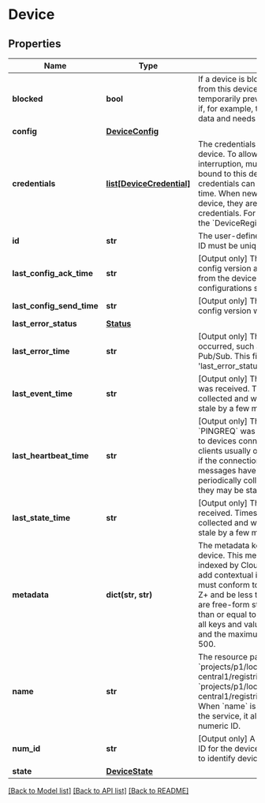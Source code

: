 # Device

## Properties
Name | Type | Description | Notes
------------ | ------------- | ------------- | -------------
**blocked** | **bool** | If a device is blocked, connections or requests from this device will fail. Can be used to temporarily prevent the device from connecting if, for example, the sensor is generating bad data and needs maintenance. | [optional] 
**config** | [**DeviceConfig**](DeviceConfig.md) |  | [optional] 
**credentials** | [**list[DeviceCredential]**](DeviceCredential.md) | The credentials used to authenticate this device. To allow credential rotation without interruption, multiple device credentials can be bound to this device. No more than 3 credentials can be bound to a single device at a time. When new credentials are added to a device, they are verified against the registry credentials. For details, see the description of the &#x60;DeviceRegistry.credentials&#x60; field. | [optional] 
**id** | **str** | The user-defined device identifier. The device ID must be unique within a device registry. | [optional] 
**last_config_ack_time** | **str** | [Output only] The last time a cloud-to-device config version acknowledgment was received from the device. This field is only for configurations sent through MQTT. | [optional] 
**last_config_send_time** | **str** | [Output only] The last time a cloud-to-device config version was sent to the device. | [optional] 
**last_error_status** | [**Status**](Status.md) |  | [optional] 
**last_error_time** | **str** | [Output only] The time the most recent error occurred, such as a failure to publish to Cloud Pub/Sub. This field is the timestamp of &#39;last_error_status&#39;. | [optional] 
**last_event_time** | **str** | [Output only] The last time a telemetry event was received. Timestamps are periodically collected and written to storage; they may be stale by a few minutes. | [optional] 
**last_heartbeat_time** | **str** | [Output only] The last time an MQTT &#x60;PINGREQ&#x60; was received. This field applies only to devices connecting through MQTT. MQTT clients usually only send &#x60;PINGREQ&#x60; messages if the connection is idle, and no other messages have been sent. Timestamps are periodically collected and written to storage; they may be stale by a few minutes. | [optional] 
**last_state_time** | **str** | [Output only] The last time a state event was received. Timestamps are periodically collected and written to storage; they may be stale by a few minutes. | [optional] 
**metadata** | **dict(str, str)** | The metadata key-value pairs assigned to the device. This metadata is not interpreted or indexed by Cloud IoT Core. It can be used to add contextual information for the device.  Keys must conform to the regular expression a-zA-Z+ and be less than 128 bytes in length.  Values are free-form strings. Each value must be less than or equal to 32 KB in size.  The total size of all keys and values must be less than 256 KB, and the maximum number of key-value pairs is 500. | [optional] 
**name** | **str** | The resource path name. For example, &#x60;projects/p1/locations/us-central1/registries/registry0/devices/dev0&#x60; or &#x60;projects/p1/locations/us-central1/registries/registry0/devices/{num_id}&#x60;. When &#x60;name&#x60; is populated as a response from the service, it always ends in the device numeric ID. | [optional] 
**num_id** | **str** | [Output only] A server-defined unique numeric ID for the device. This is a more compact way to identify devices, and it is globally unique. | [optional] 
**state** | [**DeviceState**](DeviceState.md) |  | [optional] 

[[Back to Model list]](../README.md#documentation-for-models) [[Back to API list]](../README.md#documentation-for-api-endpoints) [[Back to README]](../README.md)


